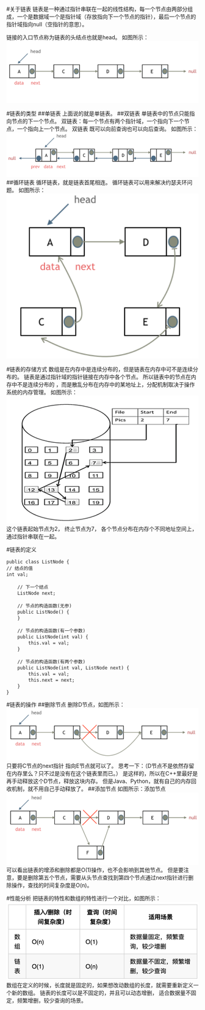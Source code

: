 #关于链表
链表是一种通过指针串联在一起的线性结构，每一个节点由两部分组成，一个是数据域一个是指针域（存放指向下一个节点的指针），最后一个节点的指针域指向null（空指针的意思）。

链接的入口节点称为链表的头结点也就是head。
如图所示：
![单链表](/src/main/algorithm/No2_lianbiao/picture/单链表.png)

#链表的类型
##单链表
上面说的就是单链表。
##双链表
单链表中的节点只能指向节点的下一个节点。
双链表：每一个节点有两个指针域，一个指向下一个节点，一个指向上一个节点。
双链表 既可以向前查询也可以向后查询。
如图所示：
![双链表](/src/main/algorithm/No2_lianbiao/picture/双链表.png)
##循环链表
循环链表，就是链表首尾相连。
循环链表可以用来解决约瑟夫环问题。
如图所示：
![循环链表](/src/main/algorithm/No2_lianbiao/picture/循环链表.png)

#链表的存储方式
数组是在内存中是连续分布的，但是链表在内存中可不是连续分布的。
链表是通过指针域的指针链接在内存中各个节点。
所以链表中的节点在内存中不是连续分布的 ，而是散乱分布在内存中的某地址上，分配机制取决于操作系统的内存管理。
如图所示：
![链表存储方式](/src/main/algorithm/No2_lianbiao/picture/链表存储方式.png)
这个链表起始节点为2， 终止节点为7， 各个节点分布在内存个不同地址空间上，通过指针串联在一起。

#链表的定义
```
public class ListNode {
// 结点的值
int val;

    // 下一个结点
    ListNode next;

    // 节点的构造函数(无参)
    public ListNode() {
    }

    // 节点的构造函数(有一个参数)
    public ListNode(int val) {
        this.val = val;
    }

    // 节点的构造函数(有两个参数)
    public ListNode(int val, ListNode next) {
        this.val = val;
        this.next = next;
    }
}
```

#链表的操作
##删除节点
删除D节点，如图所示：
![删除节点](/src/main/algorithm/No2_lianbiao/picture/删除节点.png)
只要将C节点的next指针 指向E节点就可以了。
思考一下：（D节点不是依然存留在内存里么？只不过是没有在这个链表里而已。）
是这样的，所以在C++里最好是再手动释放这个D节点，释放这块内存。
但是Java、Python，就有自己的内存回收机制，就不用自己手动释放了。
##添加节点
如图所示：添加节点
![添加节点](/src/main/algorithm/No2_lianbiao/picture/添加节点.png)
可以看出链表的增添和删除都是O(1)操作，也不会影响到其他节点。
但是要注意，要是删除第五个节点，需要从头节点查找到第四个节点通过next指针进行删除操作，查找的时间复杂度是O(n)。

#性能分析
把链表的特性和数组的特性进行一个对比，如图所示：
![性能分析](/src/main/algorithm/No2_lianbiao/picture/性能分析.png)
数组在定义的时候，长度就是固定的，如果想改动数组的长度，就需要重新定义一个新的数组。
链表的长度可以是不固定的，并且可以动态增删， 适合数据量不固定，频繁增删，较少查询的场景。